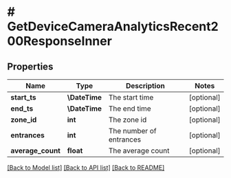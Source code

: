 # # GetDeviceCameraAnalyticsRecent200ResponseInner

## Properties

Name | Type | Description | Notes
------------ | ------------- | ------------- | -------------
**start_ts** | **\DateTime** | The start time | [optional]
**end_ts** | **\DateTime** | The end time | [optional]
**zone_id** | **int** | The zone id | [optional]
**entrances** | **int** | The number of entrances | [optional]
**average_count** | **float** | The average count | [optional]

[[Back to Model list]](../../README.md#models) [[Back to API list]](../../README.md#endpoints) [[Back to README]](../../README.md)
